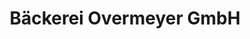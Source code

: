 ---
title: "Bäckerei Overmeyer GmbH"
url: /quakenbrueck/baeckerei-overmeyer-gmbh/
shop: Bäckerei
---